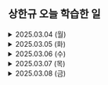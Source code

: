 ## 상한규 오늘 학습한 일

<details><summary>2025.03.04 (월)</summary>

# Atomic Design

## 아토믹 디자인은 개발하고자 하는 컴포넌트를 잘게 쪼개어 원자 단위의 제작을 하는 UI 설계 원칙이다.

### 컴포넌트 제작 단위는 Atoms, Molecules, Organisms, Templates, Pages로 나뉘게 된다. 그리고 이에 따라 프로젝트 폴더가 구성된다.

### 개발에 들어간다면 페이지를 구성하고 컴포넌트 제작을 시작한다. 하나의 버튼, 하나의 인풋 필드, 하나의 아이콘 등 한 기능을 담당하는 것들이 Atoms에 속하게 된다. 이러한 Atoms의 집합이 Molecules가 된다. 이는 하단에서 더욱 자세히 다루도록 한다.

### 아토믹 디자인은 컴포넌트 단위의 개발을 하기 때문에 재사용성을 높여준다. Atoms 단위의 컴포넌트는 재사용성을 고려하여 매개변수 등을 설정하는 것이 좋지만, Atoms를 포함한 모든 단위 즉, Molecules와 Organisms 등 전부 처음부터 재사용성을 고려할 필요가 없다. 개발을 하는 과정에서 해당 컴포넌트가 재사용이 된다고 판단이 되었을 때 매개변수를 추가해주는 등의 Agile한 방식을 따르는 것이 더욱 효율적이다.

### 만일 특정 컴포넌트가 더 이상 재사용되지 않을 것이라고 확신되면 컴포넌트화 하지 않아도 된다. 즉, 텍스트와 같은 간단한 것들은 굳이 컴Atoms로 만들지 않는 것이 좋다. 항상 개발에 앞서 효율을 생각해야 한다.

### 컴포넌트 단위에 따라 폴더를 나눌 것이지만, 실제 개발 시에는 Buttons와 같이 비슷한 단어를 자동 완성으로 import해오기 때문에 컴포넌트 네이밍 뒤에 Atoms, Molecules과 같이 명명해주는 것이 좋다. (SIgnInButtonAtoms.tsx)

### 재사용성을 고려하여 Buttons와 같이 큰 범주를 갖게 끔 설계를 할 수 있지만, 이와 같은 Atoms를 계속 사용하다 보면 많은 페이지에서 수정을 해야 할 수도 있다. 그리하여 넓은 범위의 페이지가 아니더라도, 비슷한 Atoms를 계속 만들어 사용해도 무방하다. (SignInButtonAtoms, AcceptButtonAtoms 등..)

### Atoms(원자)

가장 작은 단위의 컴포넌트. 버튼, 텍스트, 아이콘 등의 가장 작은 기능을 담당한다. 하지만 텍스트 등 너무 간단하여 굳이 원자로 뺄 필요가 없다고 판단되는 컴포넌트의 경우 굳이 원자로 만들지 않고, 분자 혹은 유기체에서 바로 선언하여 사용하는 것이 좋다. 원자 컴포넌트는 단일 책임 원칙을 따른다.

처음 개발할 때에는 일단 페이지에 컴포넌트를 만들고, 재사용이 될 것 같다고 판단이 될 때 따로 빼는 것이 좋다. 처음부터 재사용성을 고려하여 원자화한다면 개발 효율을 해칠 수 있다.

### Molecules(분자)

원자 컴포넌트의 모임이다. 입력 폼, 카드 등 UI 컴포넌트가 여기에 해당된다. 개발을 하다보면 제일 많이 만들어지는 컴포넌트로, 원자의 경우 너무 간단하여 생략하는 것이 많지만, 분자는 UI를 짜는 데에 있어 중요하여 많이 생성한다.

### Organisms(유기체)

원자, 또는 분자 컴포넌트의 모임이다. 분자보다 더욱 넓은 범위의 섹션을 가지게 된다. 아이콘 원자, 네비게이션 원자, 인풋 폼 분자 등이 모여 Header를 구성하게 되면, 이는 유기체에 해당된다. 즉, 섹션 혹은 그와 준하는 것들이 이 곳에 해당된다.

### Templates(템플릿)

앞선 단위의 컴포넌트들이 구성되어 있는 레이아웃을 미리 짜주는 구조다. 템플릿은 컴포넌트보다는 구조, 틀에 가깝다고 생각하는 것이 좋으며, 그렇기 때문에 실제 개발 시에는 같은 형식의 페이지가 존재하지 않는다면 거의 만들어지지 않는다. 즉, 페이지에 대한 스켈레톤이라고 생각하는 것이 좋다.

### Pages(페이지)

실제 유저에게 제공되는 콘텐츠가 담긴 컴포넌트다. 앞선 모든 컴포넌트가 담기며, 페이지의 구조가 재사용된다면, 이를 템플릿으로 빼게 된다.

### 비즈니스 로직은 페이지에 두는 것을 원칙으로 하지만, 상황에 따라 유기체에도 들어갈 수 있다.

### 컴포넌트의 단위를 나누는 것이 까다로우며, 개인마다 기준이 달라 협업 시 불편을 줄 수 있다. 하지만 서로 배려하며 협업을 해가면서 그 기준을 정립하는 것을 추천한다. 기준이 서로 다르다고 미워하지말자..!

### 아토믹 디자인은 CDD(Component Driven Development)의 개발 프로세스와 Storybook과 깊은 연관이 있다. 스토리북과 관한 내용은 하단을 참조한다.

[Storybook](https://www.notion.so/Storybook-1a7e2a727e998061aaa1c3d187a160d1?pvs=21)

</details>

<details><summary>2025.03.05 (화)</summary>

### 추천 프론트엔드 스택

- 대규모 실시간 데이터 처리가 필요하므로, CSR 기반으로 구성하는 것이 유리함
- Next.js를 사용하더라도 ISR (Incremental Static Regeneration)과 CSR 조합 추천
- 상태 관리와 데이터 스트리밍을 최적화하여 성능 향상

| 역할                               | 추천 기술                                   |
| ---------------------------------- | ------------------------------------------- |
| 프레임워크                         | Next.js (ISR + CSR) or Vite + React         |
| 차트 라이브러리                    | Recharts, Apache ECharts, D3.js, Highcharts |
| 상태 관리                          | Recoil, SWR, React Query                    |
| 데이터 스트리밍                    | WebSocket, SSE (Server-Sent Events)         |
| 가상화 렌더링 (대량 데이터 최적화) | react-virtualized, react-window             |
| CSS/UI 라이브러리                  | Tailwind CSS, Material-UI, Ant Design       |

=> 향후 ssr이나 ssg로 발전할 가능성이 있다면 nextjs를 쓰는 것이 좋아보이나, 우리는 따로 api 백앤드가 있기 때문에 굳이 그러지 않고, vite + react를 써도 될 것 같다.

어쨌든 실시간 데이터 처리에는 CSR 기반이 성능적으로 유리하기 때문.

차트를 많이 사용할 것이기 때문에 자체 구현을 고려해보거나, 차트를 사용해야 할 것 같다.

데이터 스트리밍은 단방향 양방향이 확인되고 생각하면 되겠다.

대량 데이터가 필요할 수 있으므로, react-virtrualized 생각해야겠다.

상태관리가 react query를 고려해볼만 한 것 같다.

</details>

<details><summary>2025.03.06 (수)</summary>

https://storybook.js.org/

## 스토리북이란?

UI 개발을 돕는 도구다. 프론트앤드 측에서 컴포넌트를 제작하는 데에 이를 실제 어떻게 동작하는지 확인하고, 테스트 하며, 문서화해주는 아주 강력한 도구다.

리액트, vue 등 많은 프레임워크를 지원하고 있으며, 해당 프레임워크로 컴포넌트를 제작하고, .stories.ts를 만들어 스토리북 관련 설정을 작성하면 위에 보이는 스토리북 툴에 접속하여 해당 컴포넌트의 동작, 테스트, 문서화를 할 수 있게 된다.

## 프로젝트 적용법

1. vite를 통해 react 프로젝트를 생성한다.
2. 해당 프로젝트 root 폴더에서 `npx sb init`을 실행한다.
3. `yarn storybook` 을 통해 스토리북을 실행한다.

⇒ 열심히 써보죠. 파이팅!

</details>

<details><summary>2025.03.07 (목)</summary>
</details>

<details><summary>2025.03.08 (금)</summary>
</details>
